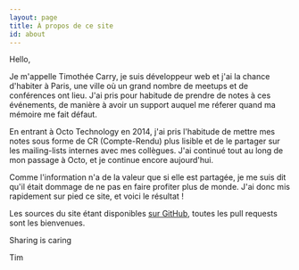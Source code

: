 ```yaml
---
layout: page
title: À propos de ce site
id: about
---
```


Hello,

Je m'appelle Timothée Carry, je suis développeur web et j'ai la chance
d'habiter à Paris, une ville où un grand nombre de meetups et de conférences
ont lieu. J'ai pris pour habitude de prendre de notes à ces événements, de
manière à avoir un support auquel me réferer quand ma mémoire me fait défaut.

En entrant à Octo Technology en 2014, j'ai pris l'habitude de mettre mes notes
sous forme de CR (Compte-Rendu) plus lisible et de le partager sur les
mailing-lists internes avec mes collègues. J'ai continué tout au long de mon
passage à Octo, et je continue encore aujourd'hui.

Comme l'information n'a de la valeur que si elle est partagée, je me suis dit
qu'il était dommage de ne pas en faire profiter plus de monde. J'ai donc mis
rapidement sur pied ce site, et voici le résultat !

Les sources du site étant disponibles [sur
GitHub](https://github.com/pixelastic/meetups.pixelastic.com), toutes les pull
requests sont les bienvenues.

Sharing is caring

Tim


